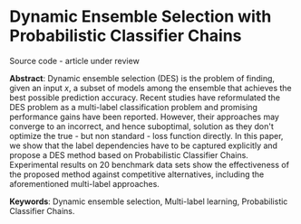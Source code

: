 # Dynamic Ensemble Selection with Probabilistic Classifier Chains

Source code - article under review

**Abstract**: Dynamic ensemble selection (DES) is the problem of finding, given an input $x$, a subset of models among the ensemble that achieves the best possible prediction accuracy. Recent studies have reformulated the DES problem as a multi-label classification problem and promising performance gains have been reported. However, their approaches may converge to an incorrect, and hence suboptimal, solution as they don't optimize the true - but non standard - loss function directly. In this paper, we show that the label dependencies have to be captured explicitly and propose a DES method based on Probabilistic Classifier Chains. Experimental results on 20 benchmark data sets show the effectiveness of the proposed method against competitive alternatives, including the aforementioned multi-label approaches.

**Keywords**: Dynamic ensemble selection, Multi-label learning, Probabilistic Classifier Chains.